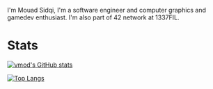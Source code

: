 I'm Mouad Sidqi, I'm a software engineer and computer graphics and gamedev enthusiast. 
I'm also part of 42 network at 1337FIL.

# Stats
[![vmod's GitHub stats](https://github-readme-stats.vercel.app/api?username=msidqi&count_private=true&show_icons=true)](#)

[![Top Langs](https://github-readme-stats.vercel.app/api/top-langs/?username=msidqi&layout=compact)](#)
